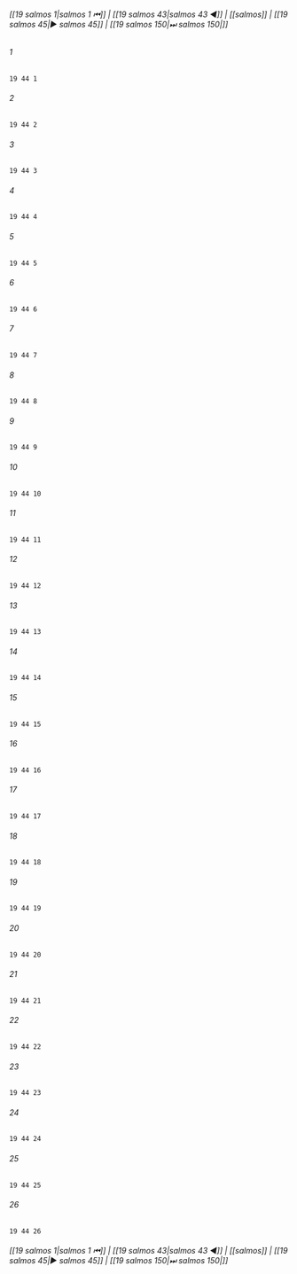 
###### [[19 salmos 1|salmos 1 ⏮]] | [[19 salmos 43|salmos 43 ◀]] | [[salmos]] | [[19 salmos 45|▶ salmos 45]] | [[19 salmos 150|⏭ salmos 150|]]

###### 1
``` verse
19 44 1 
```
###### 2
``` verse
19 44 2 
```
###### 3
``` verse
19 44 3 
```
###### 4
``` verse
19 44 4 
```
###### 5
``` verse
19 44 5 
```
###### 6
``` verse
19 44 6 
```
###### 7
``` verse
19 44 7 
```
###### 8
``` verse
19 44 8 
```
###### 9
``` verse
19 44 9 
```
###### 10
``` verse
19 44 10 
```
###### 11
``` verse
19 44 11 
```
###### 12
``` verse
19 44 12 
```
###### 13
``` verse
19 44 13 
```
###### 14
``` verse
19 44 14 
```
###### 15
``` verse
19 44 15 
```
###### 16
``` verse
19 44 16 
```
###### 17
``` verse
19 44 17 
```
###### 18
``` verse
19 44 18 
```
###### 19
``` verse
19 44 19 
```
###### 20
``` verse
19 44 20 
```
###### 21
``` verse
19 44 21 
```
###### 22
``` verse
19 44 22 
```
###### 23
``` verse
19 44 23 
```
###### 24
``` verse
19 44 24 
```
###### 25
``` verse
19 44 25 
```
###### 26
``` verse
19 44 26 
```

###### [[19 salmos 1|salmos 1 ⏮]] | [[19 salmos 43|salmos 43 ◀]] | [[salmos]] | [[19 salmos 45|▶ salmos 45]] | [[19 salmos 150|⏭ salmos 150|]]

